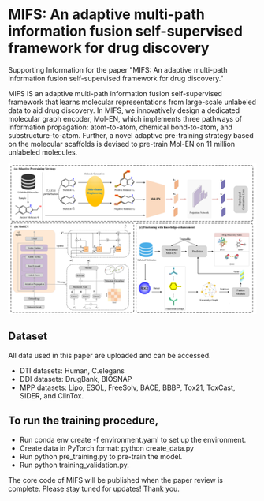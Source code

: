 # MIFS: An adaptive multi-path information fusion self-supervised framework for drug discovery

Supporting Information for the paper "MIFS: An adaptive multi-path information fusion self-supervised framework for drug discovery."

MIFS IS an adaptive multi-path information fusion self-supervised framework that learns molecular representations from large-scale unlabeled data to aid drug discovery. In MIFS, we innovatively design a dedicated molecular graph encoder, Mol-EN, which implements three pathways of information propagation: atom-to-atom, chemical bond-to-atom, and substructure-to-atom. Further, a novel adaptive pre-training strategy based on the molecular scaffolds is devised to pre-train Mol-EN on 11 million unlabeled molecules.

![MIFS](./MIFS.png)




## Dataset
All data used in this paper are uploaded and can be accessed. 

- DTI datasets: Human, C.elegans
- DDI datasets: DrugBank, BIOSNAP
- MPP datasets:  Lipo, ESOL, FreeSolv, BACE, BBBP, Tox21, ToxCast, SIDER, and ClinTox.


## To run the training procedure,
- Run conda env create -f environment.yaml to set up the environment.
- Create data in PyTorch format: python create_data.py
- Run python pre_training.py to pre-train the model.
- Run python training_validation.py.





The core code of MIFS will be published when the paper review is complete. 
Please stay tuned for updates!
Thank you.



